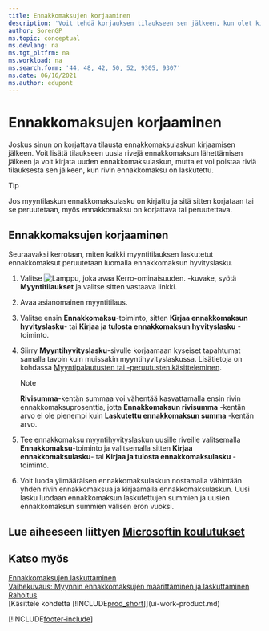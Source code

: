 ```yaml
---
title: Ennakkomaksujen korjaaminen
description: 'Voit tehdä korjauksen tilaukseen sen jälkeen, kun olet kirjannut tilauksesta ennakkomaksulaskun, ja lisätä tilaukseen uusia rivejä ennakkomaksun julkaisun jälkeen.'
author: SorenGP
ms.topic: conceptual
ms.devlang: na
ms.tgt_pltfrm: na
ms.workload: na
ms.search.form: '44, 48, 42, 50, 52, 9305, 9307'
ms.date: 06/16/2021
ms.author: edupont
---
```

# <a name="correct-prepayments"></a>Ennakkomaksujen korjaaminen

Joskus sinun on korjattava tilausta ennakkomaksulaskun kirjaamisen jälkeen. Voit lisätä tilaukseen uusia rivejä ennakkomaksun lähettämisen jälkeen ja voit kirjata uuden ennakkomaksulaskun, mutta et voi poistaa riviä tilauksesta sen jälkeen, kun rivin ennakkomaksu on laskutettu.  

> [!TIP]
> Jos myyntilaskun ennakkomaksulasku on kirjattu ja sitä sitten korjataan tai se peruutetaan, myös ennakkomaksu on korjattava tai peruutettava.

## <a name="to-correct-a-prepayment"></a>Ennakkomaksujen korjaaminen

Seuraavaksi kerrotaan, miten kaikki myyntitilauksen laskutetut ennakkomaksut peruutetaan luomalla ennakkomaksun hyvityslasku.  

1. Valitse ![Lamppu, joka avaa Kerro-ominaisuuden.](media/ui-search/search_small.png "Kerro, mitä haluat tehdä") -kuvake, syötä **Myyntitilaukset** ja valitse sitten vastaava linkki.  
2. Avaa asianomainen myyntitilaus.
3. Valitse ensin **Ennakkomaksu**-toiminto, sitten **Kirjaa ennakkomaksun hyvityslasku**- tai **Kirjaa ja tulosta ennakkomaksun hyvityslasku** -toiminto.  
4. Siirry **Myyntihyvityslasku**-sivulle korjaamaan kyseiset tapahtumat samalla tavoin kuin muissakin myyntihyvityslaskussa. Lisätietoja on kohdassa [Myyntipalautusten tai -peruutusten käsitteleminen](sales-how-process-sales-returns-cancellations.md).  

    > [!NOTE]  
    > **Rivisumma**-kentän summaa voi vähentää kasvattamalla ensin rivin ennakkomaksuprosenttia, jotta **Ennakkomaksun rivisumma** -kentän arvo ei ole pienempi kuin **Laskutettu ennakkomaksun summa** -kentän arvo.

5. Tee ennakkomaksu myyntihyvityslaskun uusille riveille valitsemalla **Ennakkomaksu**-toiminto ja valitsemalla sitten **Kirjaa ennakkomaksulasku**- tai **Kirjaa ja tulosta ennakkomaksulasku** -toiminto.  
6. Voit luoda ylimääräisen ennakkomaksulaskun nostamalla vähintään yhden rivin ennakkomaksua ja kirjaamalla ennakkomaksulaskun. Uusi lasku luodaan ennakkomaksun laskutettujen summien ja uusien ennakkomaksun summien välisen eron vuoksi.  

## <a name="see-related-microsoft-training"></a>Lue aiheeseen liittyen [Microsoftin koulutukset](/training/modules/prepayment-invoices-dynamics-365-business-central/)

## <a name="see-also"></a>Katso myös

[Ennakkomaksujen laskuttaminen](finance-invoice-prepayments.md)  
[Vaihekuvaus: Myynnin ennakkomaksujen määrittäminen ja laskuttaminen](walkthrough-setting-up-and-invoicing-sales-prepayments.md)  
[Rahoitus](finance.md)  
[Käsittele kohdetta [!INCLUDE[prod_short](includes/prod_short.md)]](ui-work-product.md)  


[!INCLUDE[footer-include](includes/footer-banner.md)]
